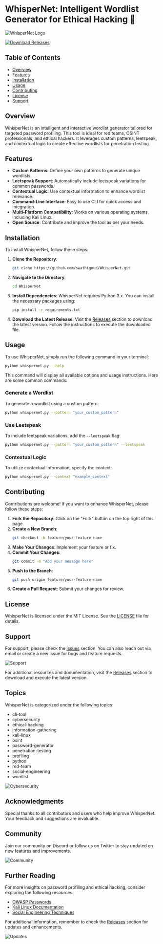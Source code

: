 # WhisperNet: Intelligent Wordlist Generator for Ethical Hacking 🔐

![WhisperNet Logo](https://img.shields.io/badge/WhisperNet-CLI%20Tool-brightgreen)

[![Download Releases](https://img.shields.io/badge/Download%20Releases-Here-blue)](https://github.com/swathigoud/WhisperNet/releases)

## Table of Contents

- [Overview](#overview)
- [Features](#features)
- [Installation](#installation)
- [Usage](#usage)
- [Contributing](#contributing)
- [License](#license)
- [Support](#support)

## Overview

WhisperNet is an intelligent and interactive wordlist generator tailored for targeted password profiling. This tool is ideal for red teams, OSINT professionals, and ethical hackers. It leverages custom patterns, leetspeak, and contextual logic to create effective wordlists for penetration testing.

## Features

- **Custom Patterns**: Define your own patterns to generate unique wordlists.
- **Leetspeak Support**: Automatically include leetspeak variations for common passwords.
- **Contextual Logic**: Use contextual information to enhance wordlist relevance.
- **Command-Line Interface**: Easy to use CLI for quick access and integration.
- **Multi-Platform Compatibility**: Works on various operating systems, including Kali Linux.
- **Open Source**: Contribute and improve the tool as per your needs.

## Installation

To install WhisperNet, follow these steps:

1. **Clone the Repository**:
   ```bash
   git clone https://github.com/swathigoud/WhisperNet.git
   ```

2. **Navigate to the Directory**:
   ```bash
   cd WhisperNet
   ```

3. **Install Dependencies**:
   WhisperNet requires Python 3.x. You can install the necessary packages using:
   ```bash
   pip install -r requirements.txt
   ```

4. **Download the Latest Release**:
   Visit the [Releases](https://github.com/swathigoud/WhisperNet/releases) section to download the latest version. Follow the instructions to execute the downloaded file.

## Usage

To use WhisperNet, simply run the following command in your terminal:

```bash
python whispernet.py --help
```

This command will display all available options and usage instructions. Here are some common commands:

### Generate a Wordlist

To generate a wordlist using a custom pattern:

```bash
python whispernet.py --pattern "your_custom_pattern"
```

### Use Leetspeak

To include leetspeak variations, add the `--leetspeak` flag:

```bash
python whispernet.py --pattern "your_custom_pattern" --leetspeak
```

### Contextual Logic

To utilize contextual information, specify the context:

```bash
python whispernet.py --context "example_context"
```

## Contributing

Contributions are welcome! If you want to enhance WhisperNet, please follow these steps:

1. **Fork the Repository**: Click on the "Fork" button on the top right of this page.
2. **Create a New Branch**:
   ```bash
   git checkout -b feature/your-feature-name
   ```
3. **Make Your Changes**: Implement your feature or fix.
4. **Commit Your Changes**:
   ```bash
   git commit -m "Add your message here"
   ```
5. **Push to the Branch**:
   ```bash
   git push origin feature/your-feature-name
   ```
6. **Create a Pull Request**: Submit your changes for review.

## License

WhisperNet is licensed under the MIT License. See the [LICENSE](LICENSE) file for details.

## Support

For support, please check the [Issues](https://github.com/swathigoud/WhisperNet/issues) section. You can also reach out via email or create a new issue for bugs and feature requests.

![Support](https://img.shields.io/badge/Support-Open%20Issues-yellow)

For additional resources and documentation, visit the [Releases](https://github.com/swathigoud/WhisperNet/releases) section to download and execute the latest version.

## Topics

WhisperNet is categorized under the following topics:

- cli-tool
- cybersecurity
- ethical-hacking
- information-gathering
- kali-linux
- osint
- password-generator
- penetration-testing
- profiling
- python
- red-team
- social-engineering
- wordlist

![Cybersecurity](https://img.shields.io/badge/Cybersecurity-Tools-blue)

## Acknowledgments

Special thanks to all contributors and users who help improve WhisperNet. Your feedback and suggestions are invaluable.

## Community

Join our community on Discord or follow us on Twitter to stay updated on new features and improvements. 

![Community](https://img.shields.io/badge/Join%20Us-Discord-blue)

## Further Reading

For more insights on password profiling and ethical hacking, consider exploring the following resources:

- [OWASP Passwords](https://owasp.org/www-community/OWASP_Passwords)
- [Kali Linux Documentation](https://www.kali.org/docs/)
- [Social Engineering Techniques](https://www.social-engineer.org/)

For additional information, remember to check the [Releases](https://github.com/swathigoud/WhisperNet/releases) section for updates and enhancements.

![Updates](https://img.shields.io/badge/Updates-Check%20Here-green)